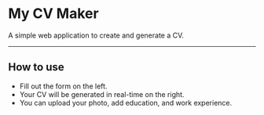 # My CV Maker

A simple web application to create and generate a CV.

---

## How to use

- Fill out the form on the left.
- Your CV will be generated in real-time on the right.
- You can upload your photo, add education, and work experience.
